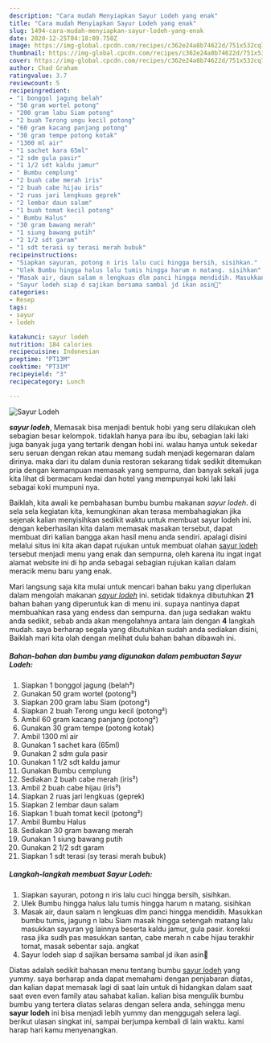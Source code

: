 ```yaml
---
description: "Cara mudah Menyiapkan Sayur Lodeh yang enak"
title: "Cara mudah Menyiapkan Sayur Lodeh yang enak"
slug: 1494-cara-mudah-menyiapkan-sayur-lodeh-yang-enak
date: 2020-12-25T04:18:09.750Z
image: https://img-global.cpcdn.com/recipes/c362e24a8b74622d/751x532cq70/sayur-lodeh-foto-resep-utama.jpg
thumbnail: https://img-global.cpcdn.com/recipes/c362e24a8b74622d/751x532cq70/sayur-lodeh-foto-resep-utama.jpg
cover: https://img-global.cpcdn.com/recipes/c362e24a8b74622d/751x532cq70/sayur-lodeh-foto-resep-utama.jpg
author: Chad Graham
ratingvalue: 3.7
reviewcount: 5
recipeingredient:
- "1 bonggol jagung belah"
- "50 gram wortel potong"
- "200 gram labu Siam potong"
- "2 buah Terong ungu kecil potong"
- "60 gram kacang panjang potong"
- "30 gram tempe potong kotak"
- "1300 ml air"
- "1 sachet kara 65ml"
- "2 sdm gula pasir"
- "1 1/2 sdt kaldu jamur"
- " Bumbu cemplung"
- "2 buah cabe merah iris"
- "2 buah cabe hijau iris"
- "2 ruas jari lengkuas geprek"
- "2 lembar daun salam"
- "1 buah tomat kecil potong"
- " Bumbu Halus"
- "30 gram bawang merah"
- "1 siung bawang putih"
- "2 1/2 sdt garam"
- "1 sdt terasi sy terasi merah bubuk"
recipeinstructions:
- "Siapkan sayuran, potong n iris lalu cuci hingga bersih, sisihkan."
- "Ulek Bumbu hingga halus lalu tumis hingga harum n matang. sisihkan"
- "Masak air, daun salam n lengkuas dlm panci hingga mendidih. Masukkan bumbu tumis, jagung n labu Siam masak hingga setengah matang lalu masukkan sayuran yg lainnya beserta kaldu jamur, gula pasir. koreksi rasa jika sudh pas masukkan santan, cabe merah n cabe hijau terakhir tomat, masak sebentar saja. angkat"
- "Sayur lodeh siap d sajikan bersama sambal jd ikan asin🤗"
categories:
- Resep
tags:
- sayur
- lodeh

katakunci: sayur lodeh 
nutrition: 184 calories
recipecuisine: Indonesian
preptime: "PT13M"
cooktime: "PT31M"
recipeyield: "3"
recipecategory: Lunch

---
```



![Sayur Lodeh](https://img-global.cpcdn.com/recipes/c362e24a8b74622d/751x532cq70/sayur-lodeh-foto-resep-utama.jpg)

<b><i>sayur lodeh</i></b>, Memasak bisa menjadi bentuk hobi yang seru dilakukan oleh sebagian besar kelompok. tidaklah hanya para ibu ibu, sebagian laki laki juga banyak juga yang tertarik dengan hobi ini. walau hanya untuk sekedar seru seruan dengan rekan atau memang sudah menjadi kegemaran dalam dirinya. maka dari itu dalam dunia restoran sekarang tidak sedikit ditemukan pria dengan kemampuan memasak yang sempurna, dan banyak sekali juga kita lihat di bermacam kedai dan hotel yang mempunyai koki laki laki sebagai koki mumpuni nya.



Baiklah, kita awali ke pembahasan bumbu bumbu makanan <i>sayur lodeh</i>. di sela sela kegiatan kita, kemungkinan akan terasa membahagiakan jika sejenak kalian menyisihkan sedikit waktu untuk membuat sayur lodeh ini. dengan keberhasilan kita dalam memasak masakan tersebut, dapat membuat diri kalian bangga akan hasil menu anda sendiri. apalagi disini melalui situs ini kita akan dapat rujukan untuk membuat olahan <u>sayur lodeh</u> tersebut menjadi menu yang enak dan sempurna, oleh karena itu ingat ingat alamat website ini di hp anda sebagai sebagian rujukan kalian dalam meracik menu baru yang enak.


Mari langsung saja kita mulai untuk mencari bahan baku yang diperlukan dalam mengolah makanan <u><i>sayur lodeh</i></u> ini. setidak tidaknya dibutuhkan <b>21</b> bahan bahan yang diperuntuk kan di menu ini. supaya nantinya dapat membuahkan rasa yang endess dan sempurna. dan juga sediakan waktu anda sedikit, sebab anda akan mengolahnya antara lain dengan <b>4</b> langkah mudah. saya berharap segala yang dibutuhkan sudah anda sediakan disini, Baiklah mari kita olah dengan melihat dulu bahan bahan dibawah ini.

<!--inarticleads1-->

##### Bahan-bahan dan bumbu yang digunakan dalam pembuatan Sayur Lodeh:

1. Siapkan 1 bonggol jagung (belah²)
1. Gunakan 50 gram wortel (potong²)
1. Siapkan 200 gram labu Siam (potong²)
1. Siapkan 2 buah Terong ungu kecil (potong²)
1. Ambil 60 gram kacang panjang (potong²)
1. Gunakan 30 gram tempe (potong kotak)
1. Ambil 1300 ml air
1. Gunakan 1 sachet kara (65ml)
1. Gunakan 2 sdm gula pasir
1. Gunakan 1 1/2 sdt kaldu jamur
1. Gunakan  Bumbu cemplung
1. Sediakan 2 buah cabe merah (iris²)
1. Ambil 2 buah cabe hijau (iris²)
1. Siapkan 2 ruas jari lengkuas (geprek)
1. Siapkan 2 lembar daun salam
1. Siapkan 1 buah tomat kecil (potong²)
1. Ambil  Bumbu Halus
1. Sediakan 30 gram bawang merah
1. Gunakan 1 siung bawang putih
1. Gunakan 2 1/2 sdt garam
1. Siapkan 1 sdt terasi (sy terasi merah bubuk)




<!--inarticleads2-->

##### Langkah-langkah membuat Sayur Lodeh:

1. Siapkan sayuran, potong n iris lalu cuci hingga bersih, sisihkan.
1. Ulek Bumbu hingga halus lalu tumis hingga harum n matang. sisihkan
1. Masak air, daun salam n lengkuas dlm panci hingga mendidih. Masukkan bumbu tumis, jagung n labu Siam masak hingga setengah matang lalu masukkan sayuran yg lainnya beserta kaldu jamur, gula pasir. koreksi rasa jika sudh pas masukkan santan, cabe merah n cabe hijau terakhir tomat, masak sebentar saja. angkat
1. Sayur lodeh siap d sajikan bersama sambal jd ikan asin🤗




Diatas adalah sedikit bahasan menu tentang bumbu <u>sayur lodeh</u> yang yummy. saya berharap anda dapat memahami dengan penjabaran diatas, dan kalian dapat memasak lagi di saat lain untuk di hidangkan dalam saat saat even even family atau sahabat kalian. kalian bisa mengulik bumbu bumbu yang tertera diatas selaras dengan selera anda, sehingga menu <b>sayur lodeh</b> ini bisa menjadi lebih yummy dan menggugah selera lagi. berikut ulasan singkat ini, sampai berjumpa kembali di lain waktu. kami harap hari kamu menyenangkan.
